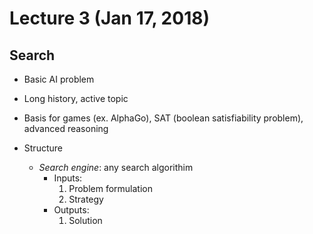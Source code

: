 # Lecture 3 (Jan 17, 2018)
## Search
* Basic AI problem
* Long history, active topic
* Basis for games (ex. AlphaGo), SAT (boolean satisfiability problem), advanced reasoning

* Structure
  * *Search engine*: any search algorithim
    * Inputs:
      1. Problem formulation
      2. Strategy
    * Outputs:
      1. Solution
